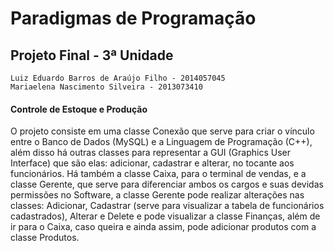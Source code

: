 # Paradigmas de Programação 
## Projeto Final - 3ª Unidade

```
Luiz Eduardo Barros de Araújo Filho - 2014057045
Mariaelena Nascimento Silveira - 2013073410
```

#### Controle de Estoque e Produção

O projeto consiste em uma classe Conexão que serve para criar o vínculo entre o Banco de Dados (MySQL)
e a Linguagem de Programação (C++), além disso há outras classes para representar a GUI (Graphics User Interface) que são elas: 
adicionar, cadastrar e alterar, no tocante aos funcionários.
Há também a classe Caixa, para o terminal de vendas, e a classe Gerente, que serve para diferenciar ambos os cargos e suas devidas
permissões no Software,  a classe Gerente pode realizar alterações nas classes: Adicionar, Cadastrar (serve para visualizar a
tabela de funcionários cadastrados), Alterar e Delete e pode visualizar a classe Finanças, além de ir para o Caixa, caso queira e
ainda assim, pode adicionar produtos com a classe Produtos.
	
